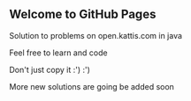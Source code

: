 ## Welcome to GitHub Pages

Solution to problems on open.kattis.com in java

Feel free to learn and code

Don't just copy it :') :')

More new solutions are going be added soon
